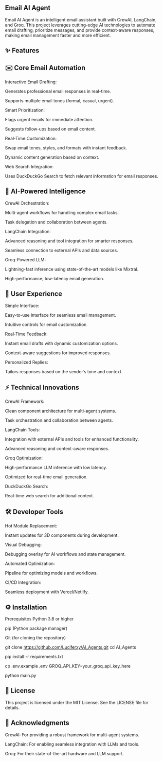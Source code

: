 
## Email AI Agent

Email AI Agent is an intelligent email assistant built with CrewAI, LangChain, and Groq. This project leverages cutting-edge AI technologies to automate email drafting, prioritize messages, and provide context-aware responses, making email management faster and more efficient.

## ✨ Features


## ✉️ Core Email Automation
Interactive Email Drafting:

Generates professional email responses in real-time.

Supports multiple email tones (formal, casual, urgent).

Smart Prioritization:

Flags urgent emails for immediate attention.

Suggests follow-ups based on email content.

Real-Time Customization:

Swap email tones, styles, and formats with instant feedback.

Dynamic content generation based on context.

Web Search Integration:

Uses DuckDuckGo Search to fetch relevant information for email responses.

## 🧠 AI-Powered Intelligence
CrewAI Orchestration:

Multi-agent workflows for handling complex email tasks.

Task delegation and collaboration between agents.

LangChain Integration:

Advanced reasoning and tool integration for smarter responses.

Seamless connection to external APIs and data sources.

Groq-Powered LLM:

Lightning-fast inference using state-of-the-art models like Mixtral.

High-performance, low-latency email generation.

## 🎨 User Experience
Simple Interface:

Easy-to-use interface for seamless email management.

Intuitive controls for email customization.

Real-Time Feedback:

Instant email drafts with dynamic customization options.

Context-aware suggestions for improved responses.

Personalized Replies:

Tailors responses based on the sender’s tone and context.

## ⚡ Technical Innovations
CrewAI Framework:

Clean component architecture for multi-agent systems.

Task orchestration and collaboration between agents.

LangChain Tools:

Integration with external APIs and tools for enhanced functionality.

Advanced reasoning and context-aware responses.

Groq Optimization:

High-performance LLM inference with low latency.

Optimized for real-time email generation.

DuckDuckGo Search:

Real-time web search for additional context.

## 🛠️ Developer Tools
Hot Module Replacement:

Instant updates for 3D components during development.

Visual Debugging:

Debugging overlay for AI workflows and state management.

Automated Optimization:

Pipeline for optimizing models and workflows.

CI/CD Integration:

Seamless deployment with Vercel/Netlify.

## ⚙️ Installation

Prerequisites
Python 3.8 or higher

pip (Python package manager)

Git (for cloning the repository)

git clone https://github.com/Luciferxy/AI_Agents.git
cd AI_Agents

pip install -r requirements.txt

cp .env.example .env
GROQ_API_KEY=your_groq_api_key_here

python main.py
    
## 📜 License

This project is licensed under the MIT License. See the LICENSE file for details.




## 🙏 Acknowledgments
CrewAI: For providing a robust framework for multi-agent systems.

LangChain: For enabling seamless integration with LLMs and tools.

Groq: For their state-of-the-art hardware and LLM support.

